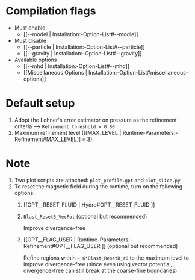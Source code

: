 # Compilation flags
- Must enable
   - [[--model | Installation:-Option-List#--modle]]
- Must disable
   - [[--particle | Installation:-Option-List#--particle]]
   - [[--gravity | Installation:-Option-List#--gravity]]
- Available options
   - [[--mhd | Installation:-Option-List#--mhd]]
   - [[Miscellaneous Options | Installation:-Option-List#miscellaneous-options]]


# Default setup
1. Adopt the Lohner's error estimator on pressure as the refinement criteria
   --> `Refinement threshold = 0.80`
2. Maximum refinement level ([[MAX_LEVEL | Runtime-Parameters:-Refinement#MAX_LEVEL]] = 3)


# Note
1. Two plot scripts are attached: `plot_profile.gpt` and `plot_slice.py`
2. To reset the magnetic field during the runtime, turn on the following options.
   1. [[OPT__RESET_FLUID | Hydro#OPT__RESET_FLUID ]]
   2.  `Blast_ResetB_VecPot` (optional but recommended)

       Improve divergence-free
   3.  [[OPT__FLAG_USER | Runtime-Parameters:-Refinement#OPT__FLAG_USER ]] (optional but recommended)

       Refine regions within `~ 6*Blast_ResetB_r0` to the maximum level to improve divergence-free
       (since even using vector potential, divergence-free can still break at the coarse-fine boundaries)
